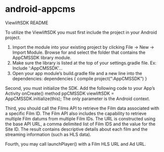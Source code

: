 # android-appcms

ViewliftSDK README

To utilize the ViewliftSDK you must first include the project in your Android project.  
1) Import the module into your existing project by clicking File -> New -> Import Module.  Browse for and select the folder that contains the AppCMSSDK library module.
2) Make sure the library is listed at the top of your settings.gradle file.  Ex:
Include ‘:AppCMSSDK’…
3) Open your app module’s build.gradle file and a new line into the dependencies:
dependencies {
	compile project(“:AppCMSSDK”)
}

Second, you must initialize the SDK.  Add the following code to your App’s Activity onCreate() method
ppCMSSDK viewliftSDK = AppCMSSDK.initialize(this);
The only parameter is the Android context.

Third, you should call the Films API to retrieve the Film data associated with a specific Film ID.  The Film API also includes the capability to retrieve multiple Film datums from multiple Film IDs.  The URL is constructed using the base API URL, a comma delimited list of Film IDS and the value for the Site ID.  The result contains descriptive details about each film and the streaming information (such as HLS data).

Fourth, you may call launchPlayer() with a Film HLS URL and Ad URL.  